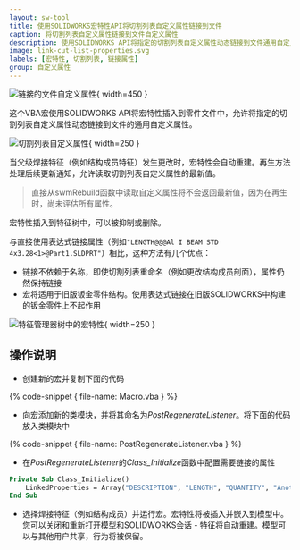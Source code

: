 ```yaml
---
layout: sw-tool
title: 使用SOLIDWORKS宏特性API将切割列表自定义属性链接到文件
caption: 将切割列表自定义属性链接到文件自定义属性
description: 使用SOLIDWORKS API将指定的切割列表自定义属性动态链接到文件通用自定义属性的宏特性
image: link-cut-list-properties.svg
labels: [宏特性, 切割列表, 链接属性]
group: 自定义属性
---
```

![链接的文件自定义属性](linked-custom-properties.png){ width=450 }

这个VBA宏使用SOLIDWORKS API将宏特性插入到零件文件中，允许将指定的切割列表自定义属性动态链接到文件的通用自定义属性。

![切割列表自定义属性](cut-list-properties.png){ width=250 }

当父级焊接特征（例如结构成员特征）发生更改时，宏特性会自动重建。再生方法处理后续更新通知，允许读取切割列表自定义属性的最新值。

> 直接从swmRebuild函数中读取自定义属性将不会返回最新值，因为在再生时，尚未评估所有属性。

宏特性插入到特征树中，可以被抑制或删除。

与直接使用表达式链接属性（例如`"LENGTH@@@Al I BEAM STD 4x3.28<1>@Part1.SLDPRT"`）相比，这种方法有几个优点：

* 链接不依赖于名称，即使切割列表重命名（例如更改结构成员剖面），属性仍然保持链接
* 宏将适用于旧版钣金零件结构。使用表达式链接在旧版SOLIDWORKS中构建的钣金零件上不起作用

![特征管理器树中的宏特性](cut-list-link-macro-feature.png){ width=250 }

## 操作说明

* 创建新的宏并复制下面的代码

{% code-snippet { file-name: Macro.vba } %}

* 向宏添加新的类模块，并将其命名为*PostRegenerateListener*。将下面的代码放入类模块中

{% code-snippet { file-name: PostRegenerateListener.vba } %}

* 在*PostRegenerateListener*的*Class_Initialize*函数中配置需要链接的属性

~~~ vb
Private Sub Class_Initialize()
    LinkedProperties = Array("DESCRIPTION", "LENGTH", "QUANTITY", "Another Property", "...")
End Sub
~~~

* 选择焊接特征（例如结构成员）并运行宏。宏特性将被插入并嵌入到模型中。您可以关闭和重新打开模型和SOLIDWORKS会话 - 特征将自动重建。模型可以与其他用户共享，行为将被保留。